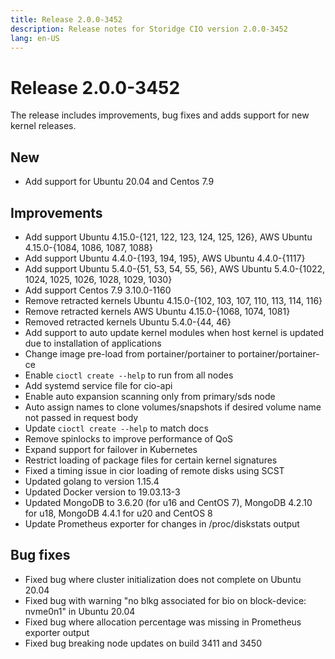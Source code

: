 ```yaml
---
title: Release 2.0.0-3452
description: Release notes for Storidge CIO version 2.0.0-3452
lang: en-US
---
```


# Release 2.0.0-3452
The release includes improvements, bug fixes and adds support for new kernel releases. 

## New
- Add support for Ubuntu 20.04 and Centos 7.9

## Improvements
- Add support Ubuntu 4.15.0-{121, 122, 123, 124, 125, 126}, AWS Ubuntu 4.15.0-{1084, 1086, 1087, 1088}
- Add support Ubuntu 4.4.0-{193, 194, 195}, AWS Ubuntu 4.4.0-{1117}
- Add support Ubuntu 5.4.0-{51, 53, 54, 55, 56}, AWS Ubuntu 5.4.0-{1022, 1024, 1025, 1026, 1028, 1029, 1030}
- Add support Centos 7.9 3.10.0-1160
- Remove retracted kernels Ubuntu 4.15.0-{102, 103, 107, 110, 113, 114, 116}
- Remove retracted kernels AWS Ubuntu 4.15.0-{1068, 1074, 1081}
- Removed retracted kernels Ubuntu 5.4.0-{44, 46}
- Add support to auto update kernel modules when host kernel is updated due to installation of applications
- Change image pre-load from portainer/portainer to portainer/portainer-ce
- Enable `cioctl create --help` to run from all nodes
- Add systemd service file for cio-api
- Enable auto expansion scanning only from primary/sds node
- Auto assign names to clone volumes/snapshots if desired volume name not passed in request body
- Update `cioctl create --help` to match docs
- Remove spinlocks to improve performance of QoS
- Expand support for failover in Kubernetes
- Restrict loading of package files for certain kernel signatures
- Fixed a timing issue in cior loading of remote disks using SCST
- Updated golang to version 1.15.4
- Updated Docker version to 19.03.13-3
- Updated MongoDB to 3.6.20 (for u16 and CentOS 7), MongoDB 4.2.10 for u18, MongoDB 4.4.1 for u20 and CentOS 8
- Update Prometheus exporter for changes in /proc/diskstats output

## Bug fixes
- Fixed bug where cluster initialization does not complete on Ubuntu 20.04
- Fixed bug with warning "no blkg associated for bio on block-device: nvme0n1" in Ubuntu 20.04
- Fixed bug where allocation percentage was missing in Prometheus exporter output
- Fixed bug breaking node updates on build 3411 and 3450